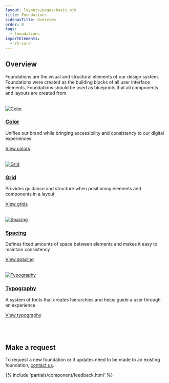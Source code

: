 ```yaml
---
layout: layouts/pages/basic.njk
title: Foundations
sidenavTitle: Overview
order: 0
tags:
  - foundations
importElements:
  - rh-card
---
```


<style>
  #grid {
    display: grid;
    grid-template-columns: 1fr;
    gap: var(--rh-space-2xl, 32px);
    margin-block-start: var(--rh-space-2xl, 32px);
    margin-block-end: var(--rh-space-5xl, 80px);
  }

  @container container (min-width: 567px) {
    #grid {
      grid-template-columns: 1fr 1fr;
    }
  }
</style>

<section>

  ## Overview

  Foundations are the visual and structural elements of our design system. Foundations were created as the building blocks of all user interface elements. Foundations should be used as blueprints that all components and layouts are created from.

  <div id="grid">
    <rh-card>
      <a href="../foundations/color" slot="header">
        <uxdot-example variant="full" no-border>
          <img src="{{ '/assets/foundations/color.svg' | url }}" alt="Color">
        </uxdot-example>
      </a>
      <h3 slot="header"><a href="../foundations/color">Color</a></h3>
      <p>Unifies our brand while bringing accessibility and consistency to our digital experiences</p>
      <rh-cta>
        <a href="../foundations/color">View colors</a>
      </rh-cta>
    </rh-card>
    <rh-card>
      <a href="../foundations/grid" slot="header">
        <uxdot-example variant="full" no-border>
          <img src="{{ '/assets/foundations/grid.svg' | url }}" alt="Grid">
        </uxdot-example>
      </a>
      <h3 slot="header"><a href="../foundations/grid">Grid</a></h3>
      <p>Provides guidance and structure when positioning elements and components in a layout</p>
      <rh-cta>
        <a href="../foundations/grid">View grids</a>
      </rh-cta>
    </rh-card>
    <rh-card>
      <a href="../foundations/spacing" slot="header">
        <uxdot-example variant="full" no-border>
          <img src="{{ '/assets/foundations/spacing.svg' | url }}" alt="Spacing">
        </uxdot-example>
      </a>
      <h3 slot="header"><a href="../foundations/spacing">Spacing</a></h3>
      <p>Defines fixed amounts of space between elements and makes it easy to maintain consistency</p>
      <rh-cta>
        <a href="../foundations/spacing">View spacing</a>
      </rh-cta>
    </rh-card>
    <rh-card>
      <a href="../foundations/typography" slot="header">
        <uxdot-example variant="full" no-border>
          <img src="{{ '/assets/foundations/typography.svg' | url }}" alt="Typography">
        </uxdot-example>
      </a>
      <h3 slot="header"><a href="../foundations/typography">Typography</a></h3>
      <p>A system of fonts that creates hierarchies and helps guide a user through an experience</p>
      <rh-cta>
        <a href="../foundations/typography">View typography</a>
      </rh-cta>
    </rh-card>
  </div>
</section>

<section>
  <h2>Make a request</h2>
   <p>To request a new foundation or if updates need to be made to an existing foundation, <a href="mailto:digital-design-system@redhat.com">contact us</a>.</p>
</section>


{% include 'partials/component/feedback.html' %}
